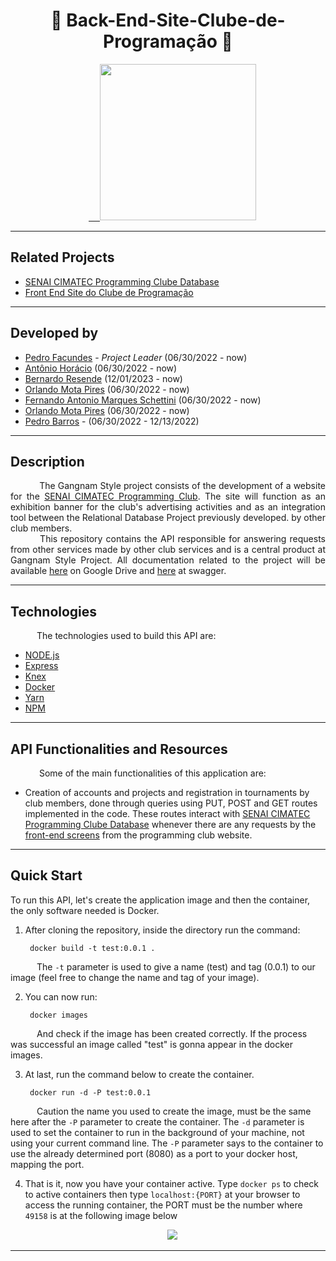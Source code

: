 <h1 align="center"> 🦆 Back-End-Site-Clube-de-Programação 🦆 </h1>

<div align="center">
&emsp;<a href="https://github.com/ClubeProgramacaoSSA">
&emsp;<img height = "250em" src = "https://user-images.githubusercontent.com/80331486/174205946-fca931d0-ce3c-419c-9eec-2e6bddc4b1d6.png"/>
</a>
</div>

---
## Related Projects

- [SENAI CIMATEC Programming Clube Database](https://github.com/ClubeProgramacaoSSA/Programing-Club-Relational-Database#the-future)
- [Front End Site do Clube de Programação](https://github.com/ClubeProgramacaoSSA/Front-End-Site-Clube-de-Programacao)

---

## Developed by

- [Pedro Facundes](https://github.com/FacundesPedro) - _Project Leader_ (06/30/2022 - now)
- [Antônio Horácio](https://github.com/AntonioHoracio77) (06/30/2022 - now)
- [Bernardo Resende](https://github.com/BernardoSResende) (12/01/2023 - now)
- [Orlando Mota Pires](https://github.com/orlandomotapires) (06/30/2022 - now)
- [Fernando Antonio Marques Schettini](https://github.com/FernandoSchett) (06/30/2022 - now)
- [Orlando Mota Pires](https://github.com/orlandomotapires) (06/30/2022 - now)
- [Pedro Barros](https://github.com/pedrobarros01) - (06/30/2022 - 12/13/2022)

---

## Description

<div align = "justify">
&emsp;&emsp;&emsp; The Gangnam Style project consists of the development of a website for the <a href = "https://github.com/ClubeProgramacaoSSA">SENAI CIMATEC Programming Club</a>. The site will function as an exhibition banner for the club's advertising activities and as an integration tool between the Relational Database Project previously developed.
by other club members.</br>
&emsp;&emsp;&emsp; This repository contains the API responsible for answering requests from other services made by other club services and is a central product at Gangnam Style Project. All documentation related to the project will be available <a href ="https://drive.google.com/drive/folders/1RJ7gmUiI1yTD119yCH66UnsJEl0hF3kf?usp=sharing">here</a> on Google Drive and <a href= "https://app.swaggerhub.com/apis/orlandomotapires/ClubeDeProgramacao/2.0")>here</a> at swagger.</br>
</div>

---

## Technologies

&emsp;&emsp;&emsp;The technologies used to build this API are:

- [NODE.js](https://github.com/nodejs/node)
- [Express](https://github.com/expressjs/express)
- [Knex](https://github.com/knex/knex)
- [Docker](https://github.com/docker/cli)
- [Yarn](https://github.com/yarnpkg/yarn)
- [NPM](https://github.com/npm/cli)

---

## API Functionalities and Resources

&emsp;&emsp;&emsp; Some of the main functionalities of this application are:

- Creation of accounts and projects and registration in tournaments by club members, done through queries using PUT, POST and GET routes implemented in the code. These routes interact with [SENAI CIMATEC Programming Clube Database](https://github.com/ClubeProgramacaoSSA/Programing-Club-Relational-Database#the-future) whenever there are any requests by the [front-end screens](https://github.com/ClubeProgramacaoSSA/Front-End-Site-Clube-de-Programacao) from the programming club website.

---

## Quick Start

To run this API, let's create the application image and then the container, the only software needed is Docker.

1. After cloning the repository, inside the directory run the command:

        docker build -t test:0.0.1 .

&emsp;&emsp;&emsp;The `-t` parameter is used to give a name (test) and tag (0.0.1) to our image (feel free to change the name and tag of your image).

2. You can now run: </br>
   
        docker images

&emsp;&emsp;&emsp;And check if the image has been created correctly. If the process was successful an image called "test" is gonna appear in the docker images.

3. At last, run the command below to create the container.

        docker run -d -P test:0.0.1

&emsp;&emsp;&emsp;Caution the name you used to create the image, must be the same here after the `-P` parameter to create the container. The `-d` parameter is used to set the container to run in the background of your machine, not using your current command line. The `-P` parameter says to the container to use the already determined port (8080) as a port to your docker host, mapping the port.

4. That is it, now you have your container active. Type `docker ps` to check to active containers then type `localhost:{PORT}` at your browser to access the running container, the PORT must be the number where `49158` is at the following image below

<div align="center">
&emsp;<img src = "https://user-images.githubusercontent.com/80331468/212176925-4de4d089-70f5-4934-a300-ecdaa9480dbd.png"/>
</a>
</div>

---
